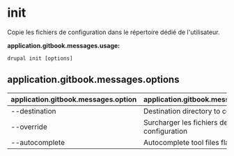# init
Copie les fichiers de configuration dans le répertoire dédié de l'utilisateur.

**application.gitbook.messages.usage:**
```
drupal init [options]
```

## application.gitbook.messages.options
application.gitbook.messages.option | application.gitbook.messages.details
-------|-------------
--destination | Destination directory to copy files
--override | Surcharger les fichiers de configuration
--autocomplete | Autocomplete tool files flag.
